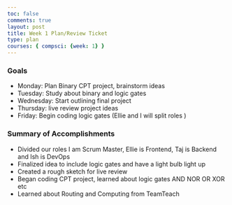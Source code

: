 ```yaml
---
toc: false
comments: true
layout: post
title: Week 1 Plan/Review Ticket 
type: plan
courses: { compsci: {week: 1} }
---
```


### Goals
- Monday: Plan Binary CPT project, brainstorm ideas 
- Tuesday: Study about binary and logic gates 
- Wednesday: Start outlining final project 
- Thursday: live review project ideas
- Friday: Begin coding logic gates (Ellie and I will split roles )

### Summary of Accomplishments 
- Divided our roles
    I am Scrum Master, Ellie is Frontend, Taj is Backend and Ish is DevOps
- Finalized idea to include logic gates and have a light bulb light up
- Created a rough sketch for live review 
- Began coding CPT project, learned about logic gates AND NOR OR XOR etc 
- Learned about Routing and Computing from TeamTeach 